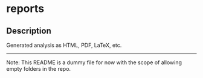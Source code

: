 # reports
## Description
Generated analysis as HTML, PDF, LaTeX, etc.

---

Note: This README is a dummy file for now with the scope of allowing empty folders in the repo.
